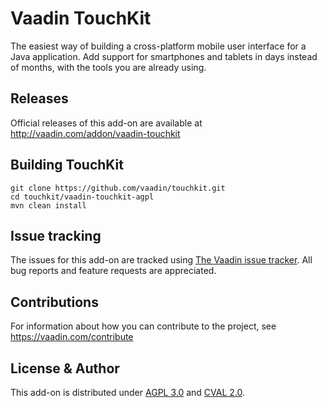 # Vaadin TouchKit

The easiest way of building a cross-platform mobile user interface for a Java application. Add support for smartphones and tablets in days instead of months, with the tools you are already using.

## Releases

Official releases of this add-on are available at http://vaadin.com/addon/vaadin-touchkit

## Building TouchKit

    git clone https://github.com/vaadin/touchkit.git
    cd touchkit/vaadin-touchkit-agpl
    mvn clean install

## Issue tracking

The issues for this add-on are tracked using [The Vaadin issue tracker](http://dev.vaadin.com). All bug reports and feature requests are appreciated. 

## Contributions

For information about how you can contribute to the project, see https://vaadin.com/contribute

## License & Author

This add-on is distributed under [AGPL 3.0](http://www.gnu.org/licenses/agpl-3.0.html) and [CVAL 2.0](https://vaadin.com/license/cval-2.0).
